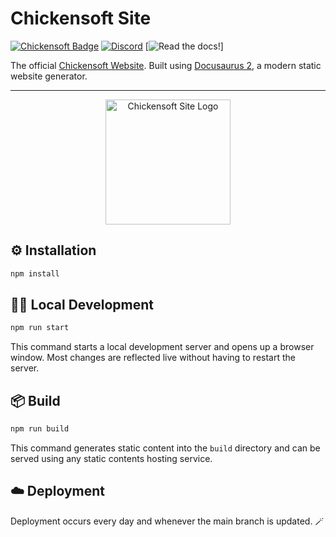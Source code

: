 # Chickensoft Site

[![Chickensoft Badge][chickensoft-badge]][chickensoft-website] [![Discord][discord-badge]][discord] [![Read the docs!][read-the-docs-badge]]

The official [Chickensoft Website][chickensoft-website]. Built using [Docusaurus 2](https://docusaurus.io/), a modern static website generator.

---

<p align="center">
<img alt="Chickensoft Site Logo" src="static/img/chickensoft/chickensoft_site.svg" width="200">
</p>

## ⚙️ Installation

```sh
npm install
```

## 🧑‍💻 Local Development

```sh
npm run start
```

This command starts a local development server and opens up a browser window. Most changes are reflected live without having to restart the server.

## 📦 Build

```sh
npm run build
```

This command generates static content into the `build` directory and can be served using any static contents hosting service.

## ☁️ Deployment

Deployment occurs every day and whenever the main branch is updated. 🪄

<!-- Links -->

<!-- Header -->

[chickensoft-badge]: https://chickensoft.games/images/chickensoft/chickensoft_badge.svg
[read-the-docs-badge]: https://chickensoft.games/images/chickensoft/read_the_docs_badge.svg
[chickensoft-website]: https://chickensoft.games
[discord]: https://discord.gg/gSjaPgMmYW
[discord-badge]: https://img.shields.io/badge/Chickensoft%20Discord-%237289DA.svg?style=flat&logo=discord&logoColor=white
